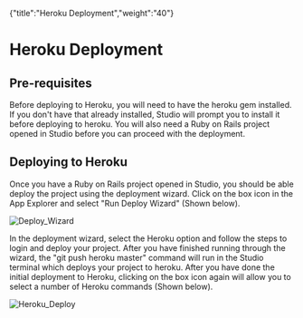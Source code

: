 {"title":"Heroku Deployment","weight":"40"} 

# Heroku Deployment

## Pre-requisites

Before deploying to Heroku, you will need to have the heroku gem installed. If you don't have that already installed, Studio will prompt you to install it before deploying to heroku. You will also need a Ruby on Rails project opened in Studio before you can proceed with the deployment.

## Deploying to Heroku

Once you have a Ruby on Rails project opened in Studio, you should be able deploy the project using the deployment wizard. Click on the box icon in the App Explorer and select "Run Deploy Wizard" (Shown below).

![Deploy_Wizard](/Images/appc/download/attachments/30083203/Deploy_Wizard.png)

In the deployment wizard, select the Heroku option and follow the steps to login and deploy your project. After you have finished running through the wizard, the "git push heroku master" command will run in the Studio terminal which deploys your project to heroku. After you have done the initial deployment to Heroku, clicking on the box icon again will allow you to select a number of Heroku commands (Shown below).

![Heroku_Deploy](/Images/appc/download/attachments/30083203/Heroku_Deploy.png)